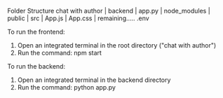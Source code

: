 Folder Structure
chat with author
    | backend
        | app.py
    | node_modules
    | public
    | src
        | App.js
        | App.css
        | remaining.....
    .env


To run the frontend:

1. Open an integrated terminal in the root directory ("chat with author")
2. Run the command:
    npm start


To run the backend:

1. Open an integrated terminal in the backend directory
2. Run the command:
    python app.py